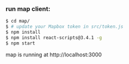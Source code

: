 ### run map client:

```sh
$ cd map/
$ # update your Mapbox token in src/token.js
$ npm install
$ npm install react-scripts@3.4.1 -g
$ npm start
```

map is running at http://localhost:3000

